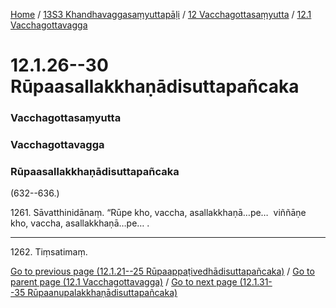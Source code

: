 
[Home](/) / [13S3 Khandhavaggasaṃyuttapāḷi](../../../13S3.md) / [12 Vacchagottasaṃyutta](../../12.md) / [12.1 Vacchagottavagga](../12.1.md)

# 12.1.26--30 Rūpaasallakkhaṇādisuttapañcaka

### Vacchagottasaṃyutta

### Vacchagottavagga

### Rūpaasallakkhaṇādisuttapañcaka

(632--636.)

1261\. Sāvatthinidānaṃ. “Rūpe kho, vaccha, asallakkhaṇā…pe…  viññāṇe kho, vaccha, asallakkhaṇā…pe… .

---

1262\. Tiṃsatimaṃ.



[Go to previous page (12.1.21--25 Rūpaappaṭivedhādisuttapañcaka)](12.1.21--25.md) / [Go to parent page (12.1 Vacchagottavagga)](../12.1.md) / [Go to next page (12.1.31--35 Rūpaanupalakkhaṇādisuttapañcaka)](12.1.31--35.md)


